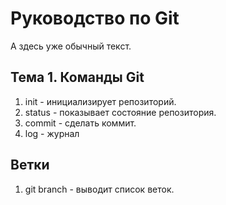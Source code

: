 # Руководство по Git
А здесь уже обычный текст.
## Тема 1. Команды Git
1. init - инициализирует репозиторий.
2. status - показывает состояние репозитория.
3. commit - сделать коммит.
4. log - журнал
## Ветки
1. git branch - выводит список веток.
